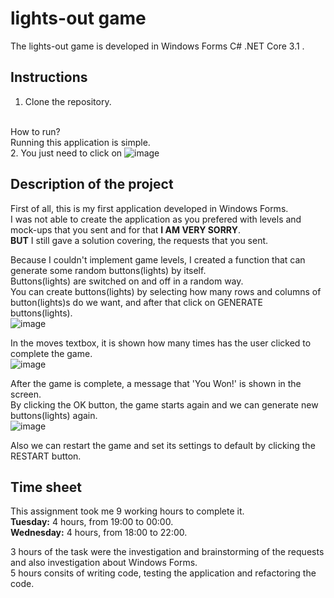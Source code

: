 # lights-out game

The lights-out game is developed in Windows Forms C# .NET Core 3.1 .


## Instructions

1. Clone the repository.

\
How to run?\
Running this application is simple.\
2. You just need to click on 
![image](https://user-images.githubusercontent.com/68497389/191592434-8e06a57b-53de-4ee3-b5bd-3cf1de1daa4b.png)

## Description of the project

First of all, this is my first application developed in Windows Forms.\
I was not able to create the application as you prefered with levels and mock-ups that you sent and for that __I AM VERY SORRY__.\
__BUT__ I still gave a solution covering, the requests that you sent.



Because I couldn't implement game levels, I created a function that can generate some random buttons(lights) by itself.\
Buttons(lights) are switched on and off in a random way.\
You can create buttons(lights) by selecting how many rows and columns of button(lights)s do we want, and after that click on GENERATE buttons(lights).\
![image](https://user-images.githubusercontent.com/68497389/191595075-2f7ebe29-a30e-4c21-aecf-7de48048b301.png)




In the moves textbox, it is shown how many times has the user clicked to complete the game.\
![image](https://user-images.githubusercontent.com/68497389/191595611-fdecba02-9632-4d4d-b844-4d7c58f05388.png)




After the game is complete, a message that 'You Won!' is shown in the screen.\
By clicking the OK button, the game starts again and we can generate new buttons(lights) again.\
![image](https://user-images.githubusercontent.com/68497389/191596099-58f7052a-cadb-485b-8480-685fad012670.png)




Also we can restart the game and set its settings to default by clicking the RESTART button.



## Time sheet
This assignment took me 9 working hours to complete it.\
__Tuesday:__ 4 hours, from 19:00 to 00:00.\
__Wednesday:__ 4 hours, from 18:00 to 22:00.

3 hours of the task were the investigation and brainstorming of the requests and also investigation about Windows Forms.\
5 hours consits of writing code, testing the application and refactoring the code.
